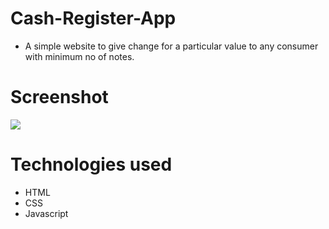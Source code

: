 # Cash-Register-App

- A simple website to give change for a particular value to any consumer with minimum no of notes.

# Screenshot
 ![](https://imgur.com/MraHKSC.png)
 
 # Technologies used
 * HTML 
 * CSS
 * Javascript
